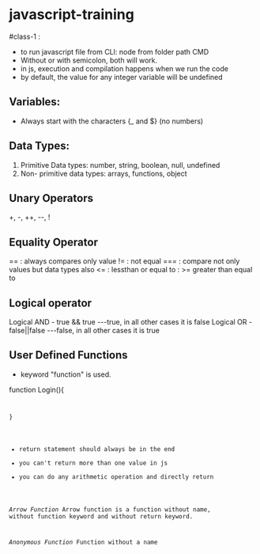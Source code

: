 # javascript-training
#class-1 : 
 - to run javascript file from CLI: node <filename> from folder path CMD
 - Without or with semicolon, both will work.
 - in js, execution and compilation happens when we run the code
 - by default, the value for any integer variable will be undefined

 **Variables:**
 ---------------------
- Always start with the characters {_ and $} (no numbers)


**Data Types:** 
-----------------------
1. Primitive Data types: number, string, boolean, null, undefined
2. Non- primitive data types: arrays, functions, object

**Unary Operators**
------------------------
+, -, ++, --, !

**Equality Operator**
---------------------------

== : always compares only value
!= : not equal
=== : compare not only values but data types also
<= : lessthan or equal to : >= greater than equal to

**Logical operator**
-------------------------

Logical AND - true && true ---true, in all other cases it is false
Logical OR - false||false ---false, in all other cases it is true


**User Defined Functions**
---------------------------------

- keyword "function" is used. 


function Login(){
<code goes here for login>

}
- return statement should always be in the end
- you can't return more than one value in js
- you can do any arithmetic operation and directly return 


*Arrow Function*
Arrow function is a function without name, without function keyword and without return keyword. 

*Anonymous Function*
Function without a name


